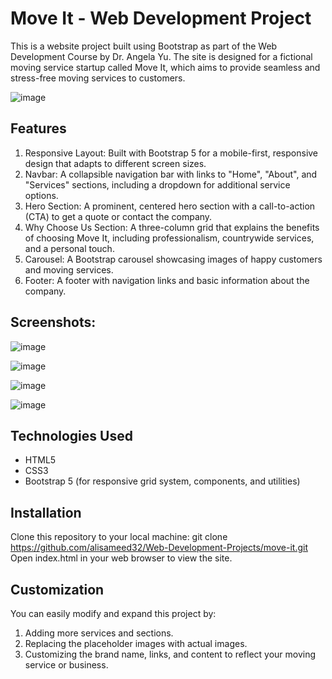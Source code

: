 # Move It - Web Development Project

This is a website project built using Bootstrap as part of the Web Development Course by Dr. Angela Yu. The site is designed for a fictional moving service startup called Move It, which aims to provide seamless and stress-free moving services to customers.

![image](https://github.com/user-attachments/assets/66912a71-73ef-44b2-a657-57b12257fce2)

## Features

1. Responsive Layout: Built with Bootstrap 5 for a mobile-first, responsive design that adapts to different screen sizes.
2. Navbar: A collapsible navigation bar with links to "Home", "About", and "Services" sections, including a dropdown for additional service options.
3. Hero Section: A prominent, centered hero section with a call-to-action (CTA) to get a quote or contact the company.
4. Why Choose Us Section: A three-column grid that explains the benefits of choosing Move It, including professionalism, countrywide services, and a personal touch.
5. Carousel: A Bootstrap carousel showcasing images of happy customers and moving services.
6. Footer: A footer with navigation links and basic information about the company.

## Screenshots:

![image](https://github.com/user-attachments/assets/66912a71-73ef-44b2-a657-57b12257fce2)

![image](https://github.com/user-attachments/assets/f4e8d7c3-64b1-47ab-b9e0-97e9846a66a2)

![image](https://github.com/user-attachments/assets/b5b04351-cc6f-4219-8512-e9d7afe5bc71)

![image](https://github.com/user-attachments/assets/fa161e1a-b480-488f-ac12-a3395ccfe43d)


## Technologies Used

- HTML5
- CSS3
- Bootstrap 5 (for responsive grid system, components, and utilities)

## Installation

Clone this repository to your local machine: git clone https://github.com/alisameed32/Web-Development-Projects/move-it.git
Open index.html in your web browser to view the site.

## Customization

You can easily modify and expand this project by:

1. Adding more services and sections.
2. Replacing the placeholder images with actual images.
3. Customizing the brand name, links, and content to reflect your moving service or business.

